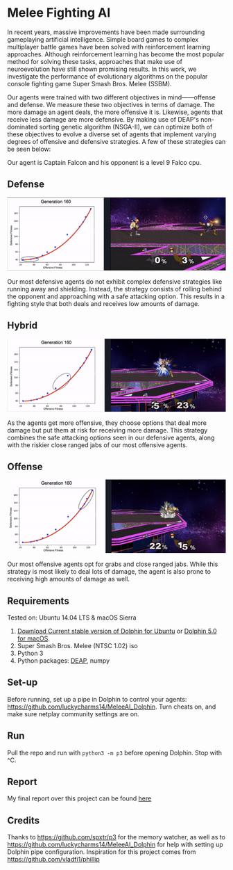 # Melee Fighting AI
In recent years, massive improvements
have been made surrounding gameplaying
artificial intelligence. Simple
board games to complex multiplayer
battle games have been
solved with reinforcement learning approaches.
Although reinforcement
learning has become the most popular
method for solving these tasks, approaches
that make use of neuroevolution
have still shown promising results.
In this work, we investigate the performance
of evolutionary algorithms on
the popular console fighting game Super
Smash Bros. Melee (SSBM).

Our agents were trained with two different objectives in mind——offense and defense. We measure these two objectives in terms of damage. The more damage an agent deals, the more offensive it is. Likewise, agents that receive less damage are more defensive. By making use of DEAP's non-dominated sorting genetic algorithm (NSGA-II), we can optimize both of these objectives to evolve a diverse set of agents that implement varying degrees of offensive and defensive strategies. A few of these strategies can be seen below:

Our agent is Captain Falcon and his opponent is a level 9 Falco cpu.

## Defense
![](defense.gif)

Our most defensive agents do not exhibit complex defensive strategies like running away and shielding. Instead, the strategy consists of rolling behind the opponent and approaching with a safe attacking option. This results in a fighting style that both deals and receives low amounts of damage.

## Hybrid
![](hybrid.gif)

As the agents get more offensive, they choose options that deal more damage but put them at risk for receiving more damage. This strategy combines the safe attacking options seen in our defensive agents, along with the riskier close ranged jabs of our most offensive agents.

## Offense
![](offense.gif)

Our most offensive agents opt for grabs and close ranged jabs. While this strategy is most likely to deal lots of damage, the agent is also prone to receiving high amounts of damage as well.

## Requirements
Tested on: Ubuntu 14.04 LTS & macOS Sierra

1. [Download Current stable version of Dolphin for Ubuntu](https://wiki.dolphin-emu.org/index.php?title=Building_Dolphin_on_Linux#14.04_LTS) or [Dolphin 5.0 for macOS](https://dolphin-emu.org/download/).
2. Super Smash Bros. Melee (NTSC 1.02) iso
3. Python 3
4. Python packages: [DEAP](https://github.com/DEAP/deap#installation), numpy

## Set-up
Before running, set up a pipe in Dolphin to control your agents: https://github.com/luckycharms14/MeleeAI_Dolphin. Turn cheats on, and make sure netplay community settings are on.

## Run
Pull the repo and run with `python3 -m p3` before opening Dolphin. Stop with ^C.

## Report
My final report over this project can be found [here](https://github.com/FRI-GAMEAI/NSGA-Smash-AI/blob/master/final%20report.pdf)

## Credits
Thanks to https://github.com/spxtr/p3 for the memory watcher, as well as to https://github.com/luckycharms14/MeleeAI_Dolphin for help with setting up Dolphin pipe configuration. Inspiration for this project comes from https://github.com/vladfi1/phillip
